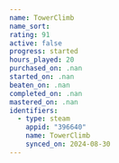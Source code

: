 ```yaml
---
name: TowerClimb
name_sort: 
rating: 91
active: false
progress: started
hours_played: 20
purchased_on: .nan
started_on: .nan
beaten_on: .nan
completed_on: .nan
mastered_on: .nan
identifiers:
  - type: steam
    appid: "396640"
    name: TowerClimb
    synced_on: 2024-08-30
---
```

